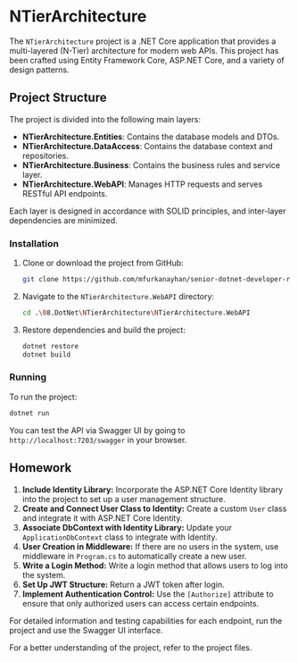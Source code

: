 # NTierArchitecture

The `NTierArchitecture` project is a .NET Core application that provides a multi-layered (N-Tier) architecture for modern web APIs. This project has been crafted using Entity Framework Core, ASP.NET Core, and a variety of design patterns.

## Project Structure

The project is divided into the following main layers:

- **NTierArchitecture.Entities**: Contains the database models and DTOs.
- **NTierArchitecture.DataAccess**: Contains the database context and repositories.
- **NTierArchitecture.Business**: Contains the business rules and service layer.
- **NTierArchitecture.WebAPI**: Manages HTTP requests and serves RESTful API endpoints.

Each layer is designed in accordance with SOLID principles, and inter-layer dependencies are minimized.

### Installation

1. Clone or download the project from GitHub:
    ```sh
    git clone https://github.com/mfurkanayhan/senior-dotnet-developer-roadmap.git
    ```

2. Navigate to the `NTierArchitecture.WebAPI` directory:
    ```sh
    cd .\08.DotNet\NTierArchitecture\NTierArchitecture.WebAPI
    ```

3. Restore dependencies and build the project:
    ```sh
    dotnet restore
    dotnet build
    ```

### Running

To run the project:

```sh
dotnet run
```

You can test the API via Swagger UI by going to `http://localhost:7203/swagger` in your browser.

## Homework

1. **Include Identity Library:** Incorporate the ASP.NET Core Identity library into the project to set up a user management structure.
2. **Create and Connect User Class to Identity:** Create a custom `User` class and integrate it with ASP.NET Core Identity.
3. **Associate DbContext with Identity Library:** Update your `ApplicationDbContext` class to integrate with Identity.
4. **User Creation in Middleware:** If there are no users in the system, use middleware in `Program.cs` to automatically create a new user.
5. **Write a Login Method:** Write a login method that allows users to log into the system.
6. **Set Up JWT Structure:** Return a JWT token after login.
7. **Implement Authentication Control:** Use the `[Authorize]` attribute to ensure that only authorized users can access certain endpoints.

For detailed information and testing capabilities for each endpoint, run the project and use the Swagger UI interface.

For a better understanding of the project, refer to the project files.